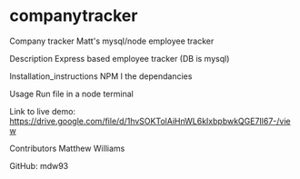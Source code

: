 # companytracker

Company tracker
Matt's mysql/node employee tracker

Description Express based employee tracker (DB is mysql)

Installation_instructions NPM I the dependancies

Usage Run file in a node terminal 

Link to live demo: https://drive.google.com/file/d/1hvSOKTolAiHnWL6kIxbpbwkQGE7Il67-/view

Contributors Matthew Williams

GitHub: mdw93
